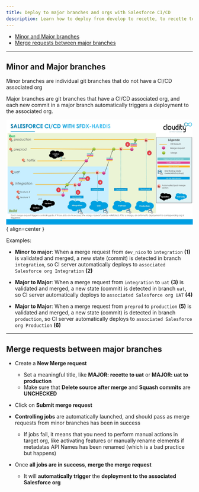 ```yaml
---
title: Deploy to major branches and orgs with Salesforce CI/CD
description: Learn how to deploy from develop to recette, to recette to UAT, to UAT to preprod and to preprod to production
---
```

<!-- markdownlint-disable MD013 -->

- [Minor and Major branches](#minor-and-major-branches)
- [Merge requests between major branches](#merge-requests-between-major-branches)

___

## Minor and Major branches

Minor branches are individual git branches that do not have a CI/CD associated org

Major branches are git branches that have a CI/CD associated org, and each new commit in a major branch automatically triggers a deployment to the associated org.

![](assets/images/ci-cd-schema-release.jpg){ align=center }

Examples:

- **Minor to major**: When a merge request from `dev_nico` to `ìntegration` **(1)** is validated and merged, a new state (commit) is detected in branch `integration`, so CI server automatically deploys to `associated Salesforce org Integration` **(2)**

- **Major to Major**: When a merge request from `integration` to `uat` **(3)** is validated and merged, a new state (commit) is detected in branch `uat`, so CI server automatically deploys to `associated Salesforce org UAT` **(4)**

- **Major to Major**: When a merge request from `preprod` to `production` **(5)** is validated and merged, a new state (commit) is detected in branch `production`, so CI server automatically deploys to `associated Salesforce org Production` **(6)**

___

## Merge requests between major branches

- Create a **New Merge request**
  - Set a meaningful title, like **MAJOR: recette to uat** or **MAJOR: uat to production**
  - Make sure that **Delete source after merge** and **Squash commits** are **UNCHECKED**
- Click on **Submit merge request**

- **Controlling jobs** are automatically launched, and should pass as merge requests from minor branches has been in success
  - If jobs fail, it means that you need to perform manual actions in target org, like activating features or manually rename elements if metadatas API Names has been renamed (which is a bad practice but happens)

- Once **all jobs are in success**, **merge the merge request**
  - It will **automatically trigger** the **deployment to the associated Salesforce org**
